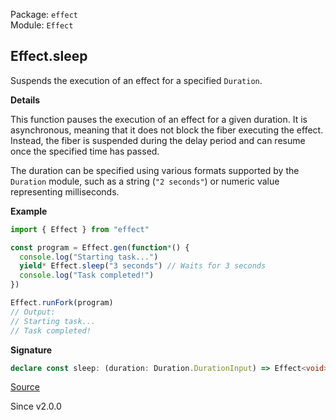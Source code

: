 Package: `effect`<br />
Module: `Effect`<br />

## Effect.sleep

Suspends the execution of an effect for a specified `Duration`.

**Details**

This function pauses the execution of an effect for a given duration. It is
asynchronous, meaning that it does not block the fiber executing the effect.
Instead, the fiber is suspended during the delay period and can resume once
the specified time has passed.

The duration can be specified using various formats supported by the
`Duration` module, such as a string (`"2 seconds"`) or numeric value
representing milliseconds.

**Example**

```ts
import { Effect } from "effect"

const program = Effect.gen(function*() {
  console.log("Starting task...")
  yield* Effect.sleep("3 seconds") // Waits for 3 seconds
  console.log("Task completed!")
})

Effect.runFork(program)
// Output:
// Starting task...
// Task completed!
```

**Signature**

```ts
declare const sleep: (duration: Duration.DurationInput) => Effect<void>
```

[Source](https://github.com/Effect-TS/effect/tree/main/packages/effect/src/Effect.ts#L6873)

Since v2.0.0